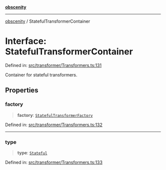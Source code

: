 [**obscenity**](../README.md)

***

[obscenity](../README.md) / StatefulTransformerContainer

# Interface: StatefulTransformerContainer

Defined in: [src/transformer/Transformers.ts:131](https://github.com/jo3-l/obscenity/blob/a386fd116c14542130a643879987c21c9c8a4eb9/src/transformer/Transformers.ts#L131)

Container for stateful transformers.

## Properties

### factory

> **factory**: [`StatefulTransformerFactory`](../type-aliases/StatefulTransformerFactory.md)

Defined in: [src/transformer/Transformers.ts:132](https://github.com/jo3-l/obscenity/blob/a386fd116c14542130a643879987c21c9c8a4eb9/src/transformer/Transformers.ts#L132)

***

### type

> **type**: [`Stateful`](../enumerations/TransformerType.md#stateful)

Defined in: [src/transformer/Transformers.ts:133](https://github.com/jo3-l/obscenity/blob/a386fd116c14542130a643879987c21c9c8a4eb9/src/transformer/Transformers.ts#L133)
